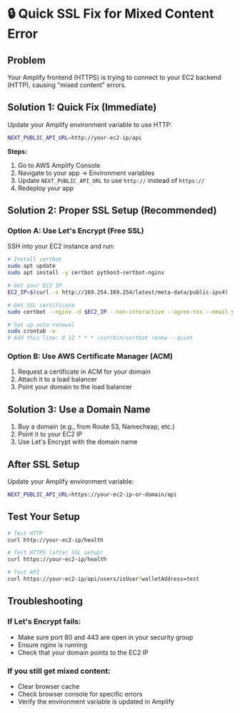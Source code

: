 # 🔒 Quick SSL Fix for Mixed Content Error

## Problem
Your Amplify frontend (HTTPS) is trying to connect to your EC2 backend (HTTP), causing "mixed content" errors.

## Solution 1: Quick Fix (Immediate)
Update your Amplify environment variable to use HTTP:

```bash
NEXT_PUBLIC_API_URL=http://your-ec2-ip/api
```

**Steps:**
1. Go to AWS Amplify Console
2. Navigate to your app → Environment variables
3. Update `NEXT_PUBLIC_API_URL` to use `http://` instead of `https://`
4. Redeploy your app

## Solution 2: Proper SSL Setup (Recommended)

### Option A: Use Let's Encrypt (Free SSL)

SSH into your EC2 instance and run:

```bash
# Install certbot
sudo apt update
sudo apt install -y certbot python3-certbot-nginx

# Get your EC2 IP
EC2_IP=$(curl -s http://169.254.169.254/latest/meta-data/public-ipv4)

# Get SSL certificate
sudo certbot --nginx -d $EC2_IP --non-interactive --agree-tos --email your-email@example.com

# Set up auto-renewal
sudo crontab -e
# Add this line: 0 12 * * * /usr/bin/certbot renew --quiet
```

### Option B: Use AWS Certificate Manager (ACM)

1. Request a certificate in ACM for your domain
2. Attach it to a load balancer
3. Point your domain to the load balancer

## Solution 3: Use a Domain Name

1. Buy a domain (e.g., from Route 53, Namecheap, etc.)
2. Point it to your EC2 IP
3. Use Let's Encrypt with the domain name

## After SSL Setup

Update your Amplify environment variable:

```bash
NEXT_PUBLIC_API_URL=https://your-ec2-ip-or-domain/api
```

## Test Your Setup

```bash
# Test HTTP
curl http://your-ec2-ip/health

# Test HTTPS (after SSL setup)
curl https://your-ec2-ip/health

# Test API
curl https://your-ec2-ip/api/users/isUser?walletAddress=test
```

## Troubleshooting

### If Let's Encrypt fails:
- Make sure port 80 and 443 are open in your security group
- Ensure nginx is running
- Check that your domain points to the EC2 IP

### If you still get mixed content:
- Clear browser cache
- Check browser console for specific errors
- Verify the environment variable is updated in Amplify 